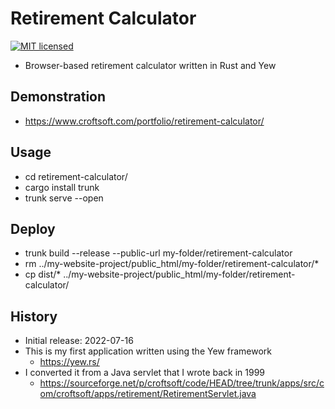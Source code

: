 # Retirement Calculator

[![MIT licensed][mit-badge]][mit-url]

[mit-badge]: https://img.shields.io/badge/license-MIT-blue.svg
[mit-url]: https://github.com/david-wallace-croft/retirement-calculator/blob/main/LICENSE.txt

- Browser-based retirement calculator written in Rust and Yew

## Demonstration

- https://www.croftsoft.com/portfolio/retirement-calculator/

## Usage

- cd retirement-calculator/
- cargo install trunk
- trunk serve --open

## Deploy

- trunk build --release --public-url my-folder/retirement-calculator
- rm ../my-website-project/public_html/my-folder/retirement-calculator/*
- cp dist/* ../my-website-project/public_html/my-folder/retirement-calculator/

## History

- Initial release: 2022-07-16
- This is my first application written using the Yew framework
  - https://yew.rs/
- I converted it from a Java servlet that I wrote back in 1999
  - https://sourceforge.net/p/croftsoft/code/HEAD/tree/trunk/apps/src/com/croftsoft/apps/retirement/RetirementServlet.java
